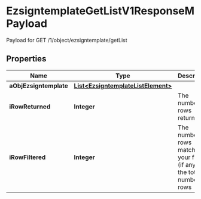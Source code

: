 

# EzsigntemplateGetListV1ResponseMPayload

Payload for GET /1/object/ezsigntemplate/getList

## Properties

| Name | Type | Description | Notes |
|------------ | ------------- | ------------- | -------------|
|**aObjEzsigntemplate** | [**List&lt;EzsigntemplateListElement&gt;**](EzsigntemplateListElement.md) |  |  |
|**iRowReturned** | **Integer** | The number of rows returned |  |
|**iRowFiltered** | **Integer** | The number of rows matching your filters (if any) or the total number of rows |  |



